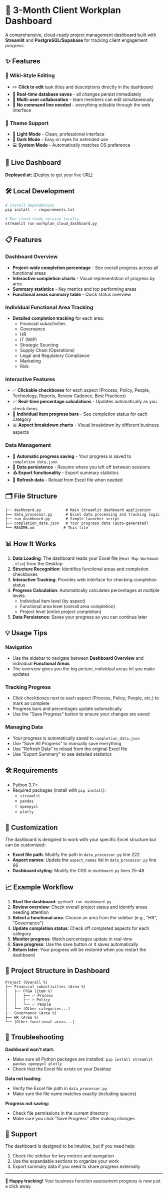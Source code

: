 # 📅 3-Month Client Workplan Dashboard

A comprehensive, cloud-ready project management dashboard built with **Streamlit** and **PostgreSQL/Supabase** for tracking client engagement progress.

## ✨ Features

### 🎯 **Wiki-Style Editing**
- ✏️ **Click to edit** task titles and descriptions directly in the dashboard
- 💾 **Real-time database saves** - all changes persist immediately
- 👥 **Multi-user collaboration** - team members can edit simultaneously
- 📝 **No command line needed** - everything editable through the web interface

### 🎨 **Theme Support**
- 🌅 **Light Mode** - Clean, professional interface
- 🌙 **Dark Mode** - Easy on eyes for extended use
- 💻 **System Mode** - Automatically matches OS preference

## 🚀 **Live Dashboard**

**Deployed at:** [Deploy to get your live URL]

## 🛠️ **Local Development**

```bash
# Install dependencies
pip install -r requirements.txt

# Run cloud-ready version locally
streamlit run workplan_cloud_dashboard.py
```

## 📋 Features

### Dashboard Overview
- **Project-wide completion percentage** - See overall progress across all functional areas
- **Interactive completion charts** - Visual representation of progress by area
- **Summary statistics** - Key metrics and top performing areas
- **Functional areas summary table** - Quick status overview

### Individual Functional Area Tracking
- **Detailed completion tracking** for each area:
  - Financial subactivities
  - Governance
  - HR
  - IT (WIP)
  - Strategic Sourcing
  - Supply Chain (Operations)
  - Legal and Regulatory Compliance
  - Marketing
  - Risk

### Interactive Features
- ✅ **Clickable checkboxes** for each aspect (Process, Policy, People, Technology, Reports, Review Cadence, Best Practices)
- 📈 **Real-time percentage calculations** - Updates automatically as you check items
- 🎯 **Individual item progress bars** - See completion status for each category
- 📊 **Aspect breakdown charts** - Visual breakdown by different business aspects

### Data Management
- 💾 **Automatic progress saving** - Your progress is saved to `completion_data.json`
- 🔄 **Data persistence** - Resume where you left off between sessions
- 📤 **Export functionality** - Export summary statistics
- 🔄 **Refresh data** - Reload from Excel file when needed

## 🗂️ File Structure

```
├── dashboard.py           # Main Streamlit dashboard application
├── data_processor.py      # Excel data processing and tracking logic
├── run_dashboard.py       # Simple launcher script
├── completion_data.json   # Your progress data (auto-generated)
└── README.md             # This file
```

## 📊 How It Works

1. **Data Loading**: The dashboard reads your Excel file (`Heat Map Workbook .xlsx`) from the Desktop
2. **Structure Recognition**: Identifies functional areas and completion checkboxes
3. **Interactive Tracking**: Provides web interface for checking completion status
4. **Progress Calculation**: Automatically calculates percentages at multiple levels:
   - Individual item level (by aspect)
   - Functional area level (overall area completion)
   - Project level (entire project completion)
5. **Data Persistence**: Saves your progress so you can continue later

## 💡 Usage Tips

### Navigation
- Use the sidebar to navigate between **Dashboard Overview** and individual **Functional Areas**
- The overview gives you the big picture, individual areas let you make updates

### Tracking Progress
- Click checkboxes next to each aspect (Process, Policy, People, etc.) to mark as complete
- Progress bars and percentages update automatically
- Use the "Save Progress" button to ensure your changes are saved

### Managing Data
- Your progress is automatically saved to `completion_data.json`
- Use "Save All Progress" to manually save everything
- Use "Refresh Data" to reload from the original Excel file
- Use "Export Summary" to see detailed statistics

## 🛠️ Requirements

- Python 3.7+
- Required packages (install with `pip install`):
  - `streamlit`
  - `pandas`
  - `openpyxl`
  - `plotly`

## 🔧 Customization

The dashboard is designed to work with your specific Excel structure but can be customized:

- **Excel file path**: Modify the path in `data_processor.py` line 222
- **Aspect names**: Update the `aspect_names` list in `data_processor.py` line 66
- **Dashboard styling**: Modify the CSS in `dashboard.py` lines 25-48

## 📈 Example Workflow

1. **Start the dashboard**: `python3 run_dashboard.py`
2. **Review overview**: Check overall project status and identify areas needing attention
3. **Select a functional area**: Choose an area from the sidebar (e.g., "HR", "Governance")
4. **Update completion status**: Check off completed aspects for each category
5. **Monitor progress**: Watch percentages update in real-time
6. **Save progress**: Use the save button or it saves automatically
7. **Return later**: Your progress will be restored when you restart the dashboard

## 🎯 Project Structure in Dashboard

```
Project (Overall %)
├── Financial subactivities (Area %)
│   ├── FP&A (Item %)
│   │   ├── ✅ Process
│   │   ├── ☐ Policy  
│   │   └── ✅ People
│   └── [Other categories...]
├── Governance (Area %)
├── HR (Area %)
└── [Other functional areas...]
```

## 🚫 Troubleshooting

**Dashboard won't start:**
- Make sure all Python packages are installed: `pip install streamlit pandas openpyxl plotly`
- Check that the Excel file exists on your Desktop

**Data not loading:**
- Verify the Excel file path in `data_processor.py`
- Make sure the file name matches exactly (including spaces)

**Progress not saving:**
- Check file permissions in the current directory
- Make sure you click "Save Progress" after making changes

## 🤝 Support

The dashboard is designed to be intuitive, but if you need help:
1. Check the sidebar for key metrics and navigation
2. Use the expandable sections to organize your work
3. Export summary data if you need to share progress externally

---

🎉 **Happy tracking!** Your business function assessment progress is now just a click away.